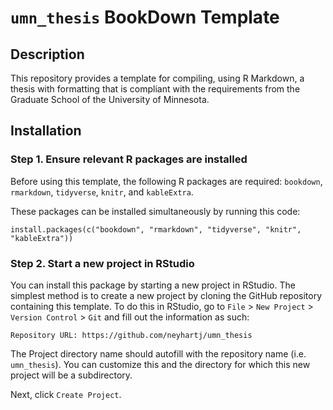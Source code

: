 # `umn_thesis` BookDown Template

## Description

This repository provides a template for compiling, using R Markdown, a thesis with formatting that is compliant with the requirements from the Graduate School of the University of Minnesota.


## Installation

### Step 1. Ensure relevant R packages are installed

Before using this template, the following R packages are required: `bookdown`, `rmarkdown`, `tidyverse`,
`knitr`, and `kableExtra`.

These packages can be installed simultaneously by running this code:

```
install.packages(c("bookdown", "rmarkdown", "tidyverse", "knitr", "kableExtra"))

```


### Step 2. Start a new project in RStudio

You can install this package by starting a new project in RStudio. The simplest method is to create a new project by cloning the GitHub repository containing this template. To do this in RStudio, go to `File` > `New Project` > `Version Control` > `Git` and fill out the information as such:

```
Repository URL: https://github.com/neyhartj/umn_thesis
```

The Project directory name should autofill with the repository name (i.e. `umn_thesis`). You can customize this and the directory for which this new project will be a subdirectory.

Next, click `Create Project`.
